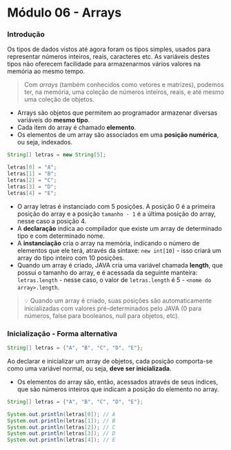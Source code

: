 # Módulo 06 - Arrays

### Introdução

Os tipos de dados vistos até agora foram os tipos simples, usados para representar números inteiros, reais, caracteres etc. As variáveis destes tipos não oferecem facilidade para armazenarmos vários valores na memória ao mesmo tempo.

> Com _arrays_ (também conhecidos como vetores e matrizes), podemos ter, na memória, uma coleção de números inteiros, reais, e até mesmo uma coleção de objetos.

- Arrays são objetos que permitem ao programador armazenar diversas variáveis do **mesmo tipo**.
- Cada item do array é chamado **elemento**.
- Os elementos de um array são associados em uma **posição numérica**, ou seja, indexados.

```Java
String[] letras = new String[5];

letras[0] = "A";
letras[1] = "B";
letras[2] = "C";
letras[3] = "D";
letras[4] = "E";
```

- O array letras é instanciado com 5 posições. A posição 0 é a primeira posição do array e a posição `tamanho - 1` é a última posição do array, nesse caso a posição 4.
- A **declaração** indica ao compilador que existe um array de determinado tipo e com determinado nome.
- A **instanciação** cria o array na memória, indicando o número de elementos que ele terá, através da sintaxe: `new int[10]` - isso criará um array do tipo inteiro com 10 posições.
- Quando um array é criado, JAVA cria uma variável chamada **length**, que possui o tamanho do array, e é acessada da seguinte manteira: `letras.length` - nesse caso, o valor de `letras.length` é 5 - `<nome do array>.length`.

> 💡 Quando um array é criado, suas posições são automaticamente inicializadas com valores pré-determinados pelo JAVA (0 para números, false para booleanos, null para objetos, etc).

### Inicialização - Forma alternativa

```Java
String[] letras = {"A", "B", "C", "D", "E"};
```

Ao declarar e inicializar um array de objetos, cada posição comporta-se como uma variável normal, ou seja, **deve ser inicializada**.

- Os elementos do array são, então, acessados através de seus índices, que são números inteiros que indicam a posição do elemento no array.

```Java
String[] letras = {"A", "B", "C", "D", "E"};

System.out.println(letras[0]); // A
System.out.println(letras[1]); // B
System.out.println(letras[2]); // C
System.out.println(letras[3]); // D
System.out.println(letras[4]); // E
```
